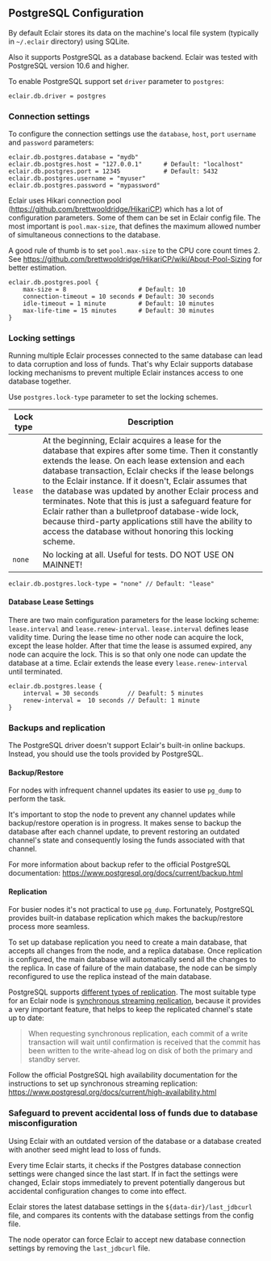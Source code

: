 ## PostgreSQL Configuration

By default Eclair stores its data on the machine's local file system (typically in `~/.eclair` directory) using SQLite.

Also it supports PostgreSQL as a database backend. Eclair was tested with PostgreSQL version 10.6 and higher. 

To enable PostgreSQL support set `driver` parameter to `postgres`:

```
eclair.db.driver = postgres
```

### Connection settings

To configure the connection settings use the `database`, `host`, `port` `username` and `password` parameters:

```
eclair.db.postgres.database = "mydb"
eclair.db.postgres.host = "127.0.0.1"      # Default: "localhost"
eclair.db.postgres.port = 12345            # Default: 5432
eclair.db.postgres.username = "myuser"
eclair.db.postgres.password = "mypassword"
```

Eclair uses Hikari connection pool (https://github.com/brettwooldridge/HikariCP) which has a lot of configuration 
parameters. Some of them can be set in Eclair config file. The most important is `pool.max-size`, that defines the maximum 
allowed number of simultaneous connections to the database. 

A good rule of thumb is to set `pool.max-size` to the CPU core count times 2. 
See https://github.com/brettwooldridge/HikariCP/wiki/About-Pool-Sizing for better estimation. 

```    
eclair.db.postgres.pool {
    max-size = 8                    # Default: 10
    connection-timeout = 10 seconds # Default: 30 seconds
    idle-timeout = 1 minute         # Default: 10 minutes
    max-life-time = 15 minutes      # Default: 30 minutes
}
```

### Locking settings
 
Running multiple Eclair processes connected to the same database can lead to data corruption and loss of funds. 
That's why Eclair supports database locking mechanisms to prevent multiple Eclair instances access to one database together. 

Use `postgres.lock-type` parameter to set the locking schemes.

 Lock type | Description 
---|---
`lease` | At the beginning, Eclair acquires a lease for the database that expires after some time. Then it constantly extends the lease. On each lease extension and each database transaction, Eclair checks if the lease belongs to the Eclair instance. If it doesn't, Eclair assumes that the database was updated by another Eclair process and terminates. Note that this is just a safeguard feature for Eclair rather than a bulletproof database-wide lock, because third-party applications still have the ability to access the database without honoring this locking scheme.
`none` | No locking at all. Useful for tests. DO NOT USE ON MAINNET! 

```
eclair.db.postgres.lock-type = "none" // Default: "lease"
```

#### Database Lease Settings

There are two main configuration parameters for the lease locking scheme: `lease.interval` and `lease.renew-interval`.
`lease.interval` defines lease validity time. During the lease time no other node can acquire the lock, except the lease holder.
After that time the lease is assumed expired, any node can acquire the lock. This is so that only one node can update the database 
at a time. Eclair extends the lease every `lease.renew-interval` until terminated.  

```
eclair.db.postgres.lease {
    interval = 30 seconds        // Deafult: 5 minutes
    renew-interval =  10 seconds // Default: 1 minute
}
```

### Backups and replication

The PostgreSQL driver doesn't support Eclair's built-in online backups. Instead, you should use the tools provided
by PostgreSQL.

#### Backup/Restore

For nodes with infrequent channel updates its easier to use `pg_dump` to perform the task. 

It's important to stop the node to prevent any channel updates while backup/restore operation is in progress. It makes
sense to backup the database after each channel update, to prevent restoring an outdated channel's state and consequently 
losing the funds associated with that channel.

For more information about backup refer to the official PostgreSQL documentation: https://www.postgresql.org/docs/current/backup.html

#### Replication

For busier nodes it's not practical to use `pg_dump`. Fortunately, PostgreSQL provides built-in database replication which makes the backup/restore process more seamless.

To set up database replication you need to create a main database, that accepts all changes from the node, and a replica database. 
Once replication is configured, the main database will automatically send all the changes to the replica. 
In case of failure of the main database, the node can be simply reconfigured to use the replica instead of the main database.

PostgreSQL supports [different types of replication](https://www.postgresql.org/docs/current/different-replication-solutions.html). 
The most suitable type for an Eclair node is [synchronous streaming replication](https://www.postgresql.org/docs/current/warm-standby.html#SYNCHRONOUS-REPLICATION), 
because it provides a very important feature, that helps to keep the replicated channel's state up to date:  

> When requesting synchronous replication, each commit of a write transaction will wait until confirmation is received that the commit has been written to the write-ahead log on disk of both the primary and standby server.  

Follow the official PostgreSQL high availability documentation for the instructions to set up synchronous streaming replication: https://www.postgresql.org/docs/current/high-availability.html  

### Safeguard to prevent accidental loss of funds due to database misconfiguration

Using Eclair with an outdated version of the database or a database created with another seed might lead to loss of funds.

Every time Eclair starts, it checks if the Postgres database connection settings were changed since the last start. 
If in fact the settings were changed, Eclair stops immediately to prevent potentially dangerous 
but accidental configuration changes to come into effect.

Eclair stores the latest database settings in the `${data-dir}/last_jdbcurl` file, and compares its contents with the database settings from the config file. 

The node operator can force Eclair to accept new database 
connection settings by removing the `last_jdbcurl` file. 
    